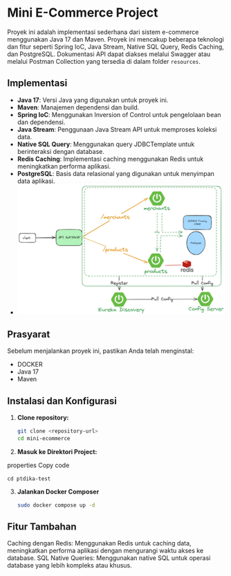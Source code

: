 # Mini E-Commerce Project

Proyek ini adalah implementasi sederhana dari sistem e-commerce menggunakan Java 17 dan Maven. Proyek ini mencakup beberapa teknologi dan fitur seperti Spring IoC, Java Stream, Native SQL Query, Redis Caching, dan PostgreSQL. Dokumentasi API dapat diakses melalui Swagger atau melalui Postman Collection yang tersedia di dalam folder `resources`.

## Implementasi

- **Java 17**: Versi Java yang digunakan untuk proyek ini.
- **Maven**: Manajemen dependensi dan build.
- **Spring IoC**: Menggunakan Inversion of Control untuk pengelolaan bean dan dependensi.
- **Java Stream**: Penggunaan Java Stream API untuk memproses koleksi data.
- **Native SQL Query**: Menggunakan query JDBCTemplate untuk berinteraksi dengan database.
- **Redis Caching**: Implementasi caching menggunakan Redis untuk meningkatkan performa aplikasi.
- **PostgreSQL**: Basis data relasional yang digunakan untuk menyimpan data aplikasi.
- ![ER Diagram.png](DesignDiagram.jpeg)
## Prasyarat

Sebelum menjalankan proyek ini, pastikan Anda telah menginstal:

- DOCKER
- Java 17
- Maven

## Instalasi dan Konfigurasi
1. **Clone repository:**
   ```bash
   git clone <repository-url>
   cd mini-ecommerce
    ```
2. **Masuk ke Direktori Project:**

properties
Copy code
```
cd ptdika-test
```
3. **Jalankan Docker Composer**
    ```bash
   sudo docker compose up -d
    ```

## Fitur Tambahan
Caching dengan Redis: Menggunakan Redis untuk caching data, meningkatkan performa aplikasi dengan mengurangi waktu akses ke database.
SQL Native Queries: Menggunakan native SQL untuk operasi database yang lebih kompleks atau khusus.